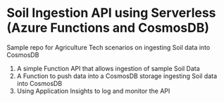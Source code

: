 # Soil Ingestion API using Serverless (Azure Functions and CosmosDB)

Sample repo for Agriculture Tech scenarios on ingesting Soil data into CosmosDB

1. A simple Function API that allows ingestion of sample Soil Data
2. A Function to push data into a CosmosDB storage ingesting Soil data into CosmosDB
3. Using Application Insights to log and monitor the API
